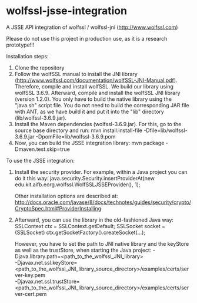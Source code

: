 # wolfssl-jsse-integration
A JSSE API integration of wolfssl / wolfssl-jni (http://www.wolfssl.com)

Please do not use this project in production use, as it is a research prototype!!!

Installation steps:
1. Clone the repository
2. Follow the wolfSSL manual to install the JNI library (http://www.wolfssl.com/documentation/wolfSSL-JNI-Manual.pdf). 
   Therefore, compile and install wolfSSL. We build our library using wolfSSL 3.6.9.
   Afterward, compile and install the wolfSSL JNI library (version 1.2.0). You only have to build the native library 
   using the "java.sh" script file. You do not need to build the corresponding JAR file with ANT, as we have build 
   it and put it into the "lib" directory (lib/wolfssl-3.6.9.jar).
3. Install the Maven dependencies (wolfssl-3.6.9.jar).
   For this, go to the source base directory and run:
   mvn install:install-file -Dfile=lib/wolfssl-3.6.9.jar -DpomFile=lib/wolfssl-3.6.9.pom
4. Now, you can build the JSSE integration library:
   mvn package -Dmaven.test.skip=true


To use the JSSE integration:
1. Install the security provider. For example, within a Java project you can do it this way:
   java.security.Security.insertProviderAt(new edu.kit.aifb.eorg.wolfssl.WolfSSLJSSEProvider(), 1);
   
   Other installation options are described at: http://docs.oracle.com/javase/8/docs/technotes/guides/security/crypto/CryptoSpec.html#ProviderInstalling
2. Afterward, you can use the library in the old-fashioned Java way:
   SSLContext ctx = SSLContext.getDefault;
   SSLSocket socket = (SSLSocket) ctx.getSocketFactory().createSocket(...);
   
   However, you have to set the path to JNI native library and the keyStore as well as the trustStore, when starting the Java project:
   -Djava.library.path=<path_to_the_wolfssl_JNI_library> \
   -Djavax.net.ssl.keyStore=<path_to_the_wolfssl_JNI_library_source_directory>/examples/certs/server-key.pem \
   -Djavax.net.ssl.trustStore=<path_to_the_wolfssl_JNI_library_source_directory>/examples/certs/server-cert.pem
